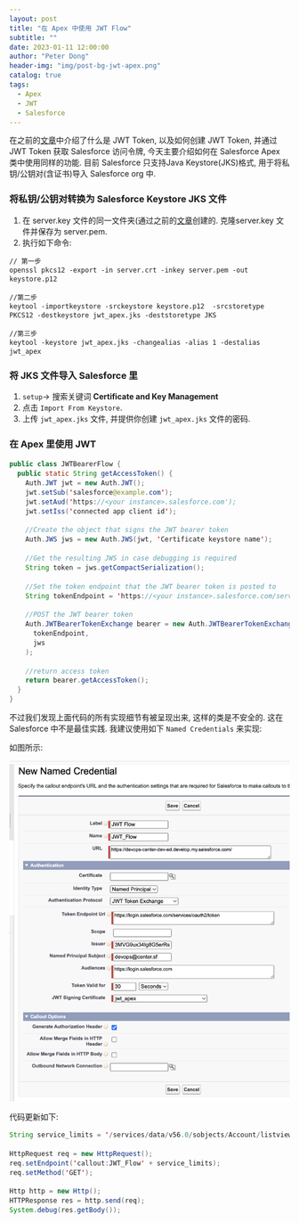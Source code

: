 ```yaml
---
layout: post
title: "在 Apex 中使用 JWT Flow"
subtitle: ""
date: 2023-01-11 12:00:00
author: "Peter Dong"
header-img: "img/post-bg-jwt-apex.png"
catalog: true
tags:
  - Apex
  - JWT
  - Salesforce
---
```


在之前的[文章](https://dyncan.github.io/2023/01/08/salesforce-jwt-bearer-flow/)中介绍了什么是 JWT Token, 以及如何创建 JWT Token, 并通过 JWT Token 获取 Salesforce 访问令牌, 今天主要介绍如何在 Salesforce Apex 类中使用同样的功能. 目前 Salesforce 只支持Java Keystore(JKS)格式, 用于将私钥/公钥对(含证书)导入 Salesforce org 中.

### 将私钥/公钥对转换为 Salesforce Keystore JKS 文件

1. 在 server.key 文件的同一文件夹(通过之前的[文章](https://dyncan.github.io/2023/01/08/salesforce-jwt-bearer-flow/)创建的. 克隆server.key 文件并保存为 server.pem.
2. 执行如下命令:

```
// 第一步
openssl pkcs12 -export -in server.crt -inkey server.pem -out keystore.p12

//第二步
keytool -importkeystore -srckeystore keystore.p12  -srcstoretype PKCS12 -destkeystore jwt_apex.jks -deststoretype JKS

//第三步
keytool -keystore jwt_apex.jks -changealias -alias 1 -destalias jwt_apex
```

### 将 JKS 文件导入 Salesforce 里

1. `setup`-> 搜索关键词 **Certificate and Key Management**
2. 点击 `Import From Keystore`.
3. 上传 `jwt_apex.jks` 文件, 并提供你创建 `jwt_apex.jks` 文件的密码.

### 在 Apex 里使用 JWT 

```java
public class JWTBearerFlow {
  public static String getAccessToken() {
    Auth.JWT jwt = new Auth.JWT();
    jwt.setSub('salesforce@example.com');
    jwt.setAud('https://<your instance>.salesforce.com');
    jwt.setIss('connected app client id');

    //Create the object that signs the JWT bearer token
    Auth.JWS jws = new Auth.JWS(jwt, 'Certificate keystore name');

    //Get the resulting JWS in case debugging is required
    String token = jws.getCompactSerialization();

    //Set the token endpoint that the JWT bearer token is posted to
    String tokenEndpoint = 'https://<your instance>.salesforce.com/services/oauth2/token';

    //POST the JWT bearer token
    Auth.JWTBearerTokenExchange bearer = new Auth.JWTBearerTokenExchange(
      tokenEndpoint,
      jws
    );

    //return access token
    return bearer.getAccessToken();
  }
}
```

不过我们发现上面代码的所有实现细节有被呈现出来, 这样的类是不安全的. 这在 Salesforce 中不是最佳实践. 我建议使用如下 `Named Credentials` 来实现:

如图所示:

![img](/img/in-post/post-bg-jwt-apex-01.png)

代码更新如下:

```java
String service_limits = '/services/data/v56.0/sobjects/Account/listviews/';

HttpRequest req = new HttpRequest();
req.setEndpoint('callout:JWT_Flow' + service_limits);
req.setMethod('GET');

Http http = new Http();
HTTPResponse res = http.send(req);
System.debug(res.getBody());
```



